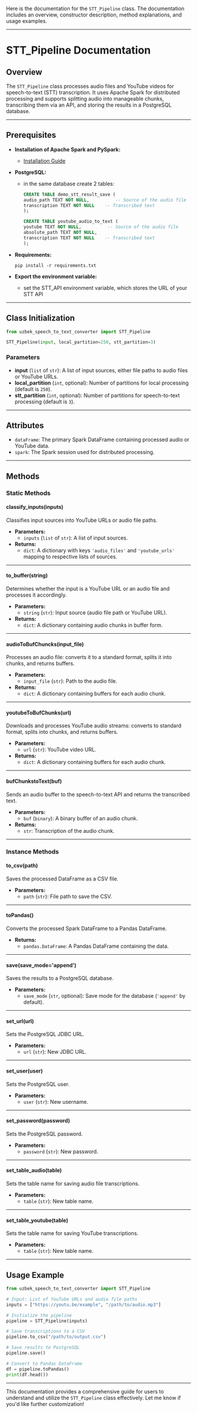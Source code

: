 Here is the documentation for the `STT_Pipeline` class. The documentation includes an overview, constructor description, method explanations, and usage examples.

---

# **STT_Pipeline Documentation**

## **Overview**
The `STT_Pipeline` class processes audio files and YouTube videos for speech-to-text (STT) transcription. It uses Apache Spark for distributed processing and supports splitting audio into manageable chunks, transcribing them via an API, and storing the results in a PostgreSQL database.

---

## **Prerequisites**
- **Installation of Apache Spark and PySpark:**
  - [Installation Guide](https://www.datacamp.com/tutorial/installation-of-pyspark)

- **PostgreSQL:**
  - in the same database create 2 tables:
    ``` sql
    CREATE TABLE demo_stt_result_save (
    audio_path TEXT NOT NULL,          -- Source of the audio file
    transcription TEXT NOT NULL    -- Transcribed text
    );
    ```
    
    ``` sql
    CREATE TABLE youtube_audio_to_text (
    youtube TEXT NOT NULL,          -- Source of the audio file
    absolute_path TEXT NOT NULL,
    transcription TEXT NOT NULL    -- Transcribed text
    );
    ```
    
- **Requirements:**
  ```console
  pip install -r requirements.txt
  ```
- **Export the environment variable:**
  - set the STT_API environment variable, which stores the URL of your STT API
---

## **Class Initialization**
```python
from uzbek_speech_to_text_converter import STT_Pipeline

STT_Pipeline(input, local_partition=250, stt_partition=3)
```

### **Parameters**
- **input** (`list` of `str`): A list of input sources, either file paths to audio files or YouTube URLs.
- **local_partition** (`int`, optional): Number of partitions for local processing (default is `250`).
- **stt_partition** (`int`, optional): Number of partitions for speech-to-text processing (default is `3`).

---

## **Attributes**
- `dataFrame`: The primary Spark DataFrame containing processed audio or YouTube data.
- `spark`: The Spark session used for distributed processing.

---

## **Methods**

### **Static Methods**
#### **classify_inputs(inputs)**
Classifies input sources into YouTube URLs or audio file paths.

- **Parameters:**  
  - `inputs` (`list` of `str`): A list of input sources.
- **Returns:**  
  - `dict`: A dictionary with keys `'audio_files'` and `'youtube_urls'` mapping to respective lists of sources.

---

#### **to_buffer(string)**
Determines whether the input is a YouTube URL or an audio file and processes it accordingly.

- **Parameters:**  
  - `string` (`str`): Input source (audio file path or YouTube URL).
- **Returns:**  
  - `dict`: A dictionary containing audio chunks in buffer form.

---

#### **audioToBufChuncks(input_file)**
Processes an audio file: converts it to a standard format, splits it into chunks, and returns buffers.

- **Parameters:**  
  - `input_file` (`str`): Path to the audio file.
- **Returns:**  
  - `dict`: A dictionary containing buffers for each audio chunk.

---

#### **youtubeToBufChunks(url)**
Downloads and processes YouTube audio streams: converts to standard format, splits into chunks, and returns buffers.

- **Parameters:**  
  - `url` (`str`): YouTube video URL.
- **Returns:**  
  - `dict`: A dictionary containing buffers for each audio chunk.

---

#### **bufChunkstoText(buf)**
Sends an audio buffer to the speech-to-text API and returns the transcribed text.

- **Parameters:**  
  - `buf` (`binary`): A binary buffer of an audio chunk.
- **Returns:**  
  - `str`: Transcription of the audio chunk.

---

### **Instance Methods**
#### **to_csv(path)**
Saves the processed DataFrame as a CSV file.

- **Parameters:**  
  - `path` (`str`): File path to save the CSV.

---

#### **toPandas()**
Converts the processed Spark DataFrame to a Pandas DataFrame.

- **Returns:**  
  - `pandas.DataFrame`: A Pandas DataFrame containing the data.

---

#### **save(save_mode='append')**
Saves the results to a PostgreSQL database.

- **Parameters:**  
  - `save_mode` (`str`, optional): Save mode for the database (`'append'` by default).

---

#### **set_url(url)**
Sets the PostgreSQL JDBC URL.

- **Parameters:**  
  - `url` (`str`): New JDBC URL.

---

#### **set_user(user)**
Sets the PostgreSQL user.

- **Parameters:**  
  - `user` (`str`): New username.

---

#### **set_password(password)**
Sets the PostgreSQL password.

- **Parameters:**  
  - `password` (`str`): New password.

---

#### **set_table_audio(table)**
Sets the table name for saving audio file transcriptions.

- **Parameters:**  
  - `table` (`str`): New table name.

---

#### **set_table_youtube(table)**
Sets the table name for saving YouTube transcriptions.

- **Parameters:**  
  - `table` (`str`): New table name.

---

## **Usage Example**
```python
from uzbek_speech_to_text_converter import STT_Pipeline

# Input: List of YouTube URLs and audio file paths
inputs = ["https://youtu.be/example", "/path/to/audio.mp3"]

# Initialize the pipeline
pipeline = STT_Pipeline(inputs)

# Save transcriptions to a CSV
pipeline.to_csv("/path/to/output.csv")

# Save results to PostgreSQL
pipeline.save()

# Convert to Pandas DataFrame
df = pipeline.toPandas()
print(df.head())
```

---

This documentation provides a comprehensive guide for users to understand and utilize the `STT_Pipeline` class effectively. Let me know if you'd like further customization!
